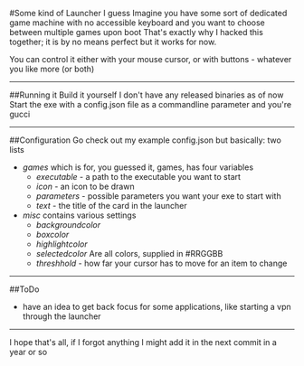 
#Some kind of Launcher I guess
Imagine you have some sort of dedicated game machine with no accessible keyboard and you want to choose between multiple games upon boot
That's exactly why I hacked this together; it is by no means perfect but it works for now.

You can control it either with your mouse cursor, or with buttons - whatever you like more (or both)

---
##Running it
Build it yourself I don't have any released binaries as of now
Start the exe with a config.json file as a commandline parameter and you're gucci

---
##Configuration
Go check out my example config.json but basically:
two lists
- *games* which is for, you guessed it, games, has four variables
  - *executable* - a path to the executable you want to start
  - *icon* - an icon to be drawn
  - *parameters* - possible parameters you want your exe to start with
  - *text* - the title of the card in the launcher
- *misc* contains various settings
  - *backgroundcolor*
  - *boxcolor*
  - *highlightcolor*
  - *selectedcolor*
  Are all colors, supplied in #RRGGBB      
   - *threshhold* - how far your cursor has to move for an item to change

---
##ToDo
- have an idea to get back focus for some applications, like starting a vpn through the launcher

---
I hope that's all, if I forgot anything I might add it in the next commit in a year or so
